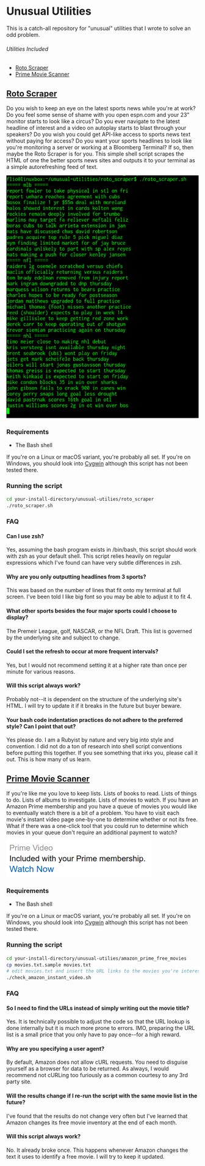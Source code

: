 # Unusual Utilities

This is a catch-all repository for "unusual" utilities that I wrote to solve an odd problem.

###### Utilities Included
* [Roto Scraper](#roto-scraper)
* [Prime Movie Scanner](#prime-movie-scanner)

## [Roto Scraper](#roto-scraper)

Do you wish to keep an eye on the latest sports news while you're at work? Do you feel some sense of shame with you open espn.com and your 23" monitor starts to look like a circus? Do you ever navigate to the latest headline of interest and a video on autoplay starts to blast through your speakers? Do you wish you could get API-like access to sports news text without paying for access? Do you want your sports headlines to look like you're monitoring a server or working at a Bloomberg Terminal? If so, then maybe the Roto Scraper is for you. This simple shell script scrapes the HTML of one the better sports news sites and outputs it to your terminal as a simple autorefreshing feed of text.

![Alt text](/roto_scraper/images/roto_scraper.png?raw=true)

### Requirements

* The Bash shell

If you're on a Linux or macOS variant, you're probably all set. If you're on Windows, you should look into [Cygwin](https://www.cygwin.com/) although this script has not been tested there.

### Running the script

```bash
cd your-install-directory/unusual-utilies/roto_scraper
./roto_scraper.sh
```

### FAQ

#### Can I use zsh?

Yes, assuming the bash program exists in /bin/bash, this script should work with zsh as your default shell. This script relies heavily on regular expressions which I've found can have very subtle differences in zsh.

#### Why are you only outputting headlines from 3 sports?

This was based on the number of lines that fit onto my terminal at full screen. I've been told I like big font so you may be able to adjust it to fit 4.

#### What other sports besides the four major sports could I choose to display?

The Premeir League, golf, NASCAR, or the NFL Draft. This list is governed by the underlying site and subject to change.

#### Could I set the refresh to occur at more frequent intervals?

Yes, but I would not recommend setting it at a higher rate than once per minute for various reasons.

#### Will this script always work?

Probably not--it is dependent on the structure of the underlying site's HTML. I will try to update it if it breaks in the future but buyer beware.

#### Your bash code indentation practices do not adhere to the preferred style? Can I point that out?

Yes please do. I am a Rubyist by nature and very big into style and convention. I did not do a ton of research into shell script conventions before putting this together. If you see something that irks you, please call it out. This is how many of us learn.

## [Prime Movie Scanner](#prime-movie-scanner)

If you're like me you love to keep lists. Lists of books to read. Lists of things to do. Lists of albums to investigate. Lists of movies to watch. If you have an Amazon Prime membership and you have a queue of movies you would like to eventually watch there is a bit of a problem. You have to visit each movie's instant video page one-by-one to determine whether or not its free. What if there was a one-click tool that you could run to determine which movies in your queue don't require an additional payment to watch?

![Alt text](/amazon_prime_free_movies/images/free_movie.png?raw=true)


### Requirements

* The Bash shell

If you're on a Linux or macOS variant, you're probably all set. If you're on Windows, you should look into [Cygwin](https://www.cygwin.com/) although this script has not been tested there.

### Running the script

```bash
cd your-install-directory/unusual-utilies/amazon_prime_free_movies
cp movies.txt.sample movies.txt
# edit movies.txt and insert the URL links to the movies you're interested in watching
./check_amazon_instant_video.sh
```

### FAQ

#### So I need to find the URLs instead of simply writing out the movie title?

Yes. It is technically possible to adjust the code so that the URL lookup is done internally but it is much more prone to errors. IMO, preparing the URL list is a small price that you only have to pay once--for a high reward.

#### Why are you specifying a user agent?

By default, Amazon does not allow cURL requests. You need to disguise yourself as a browser for data to be returned. As always, I would recommend not cURLing too furiously as a common courtesy to any 3rd party site.

#### Will the results change if I re-run the script with the same movie list in the future?

I've found that the results do not change very often but I've learned that Amazon changes its free movie inventory at the end of each month.

#### Will this script always work?

No. It already broke once. This happens whenever Amazon changes the text it uses to identify a free movie. I will try to keep it updated.
